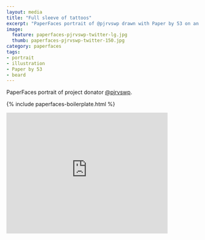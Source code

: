 ```yaml
---
layout: media
title: "Full sleeve of tattoos"
excerpt: "PaperFaces portrait of @pjrvswp drawn with Paper by 53 on an iPad."
image: 
  feature: paperfaces-pjrvswp-twitter-lg.jpg
  thumb: paperfaces-pjrvswp-twitter-150.jpg
category: paperfaces
tags: 
- portrait
- illustration
- Paper by 53
- beard
---
```


PaperFaces portrait of project donator [@pjrvswp](http://twitter.com/pjrvswp).

{% include paperfaces-boilerplate.html %}

<iframe width="420" height="315" src="http://www.youtube.com/embed/UA9t52T0Aec" frameborder="0"> </iframe>